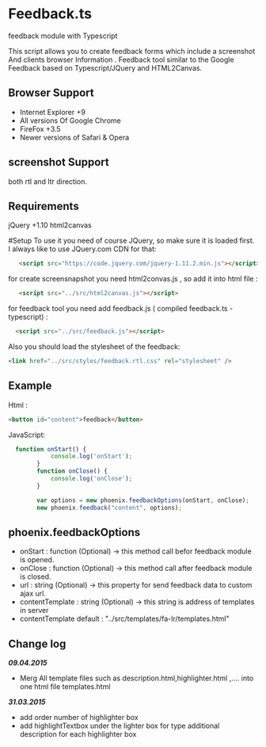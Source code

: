 # Feedback.ts
feedback module with Typescript

This script allows you to create feedback forms which include a screenshot And clients browser Information .
Feedback tool similar to the Google Feedback based on Typescript/JQuery and HTML2Canvas.

## Browser Support
+ Internet Explorer +9
+ All versions Of Google Chrome
+ FireFox +3.5
+ Newer versions of Safari & Opera

## screenshot Support
both rtl and ltr direction.

## Requirements
 jQuery +1.10
 html2canvas

#Setup
To use it you need of course JQuery, so make sure it is loaded first. I always like to use JQuery.com CDN for that:
```html
   <script src="https://code.jquery.com/jquery-1.11.2.min.js"></script>
```

for create screensnapshot you need html2convas.js , so add it into html file :
```html
   <script src="../src/html2canvas.js"></script>
```
for feedback tool you need add feedback.js ( compiled feedback.ts - typescript) :
```html
  <script src="../src/feedback.js"></script>
  ```
  
  Also you should load the stylesheet of the feedback:
  ```html
<link href="../src/styles/feedback.rtl.css" rel="stylesheet" />
  ```
## Example
Html :
```html
<button id="content">feedback</button>
```
JavaScript:
```javascript
  function onStart() {
            console.log('onStart');
        }
        function onClose() {
            console.log('onClose');
        }

        var options = new phoenix.feedbackOptions(onStart, onClose);
        new phoenix.feedback("content", options);
```
## phoenix.feedbackOptions
+ onStart : function (Optional) -> this method call befor feedback module is opened.
+ onClose : function (Optional) -> this method call after feedback module is closed.
+ url : string (Optional) -> this property for send feedback data to custom ajax url.
+ contentTemplate : string (Optional) -> this string is address of templates in server
+ contentTemplate default : "../src/templates/fa-Ir/templates.html"
 
   
## Change log
***09.04.2015***
+ Merg All template files such as description.html,highlighter.html ,.... into one html file templates.html

***31.03.2015***
+ add order number of highlighter box
+ add highlightTextbox under the lighter box for type additional description for each highlighter box



